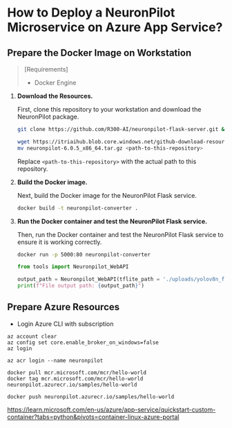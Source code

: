 # How to Deploy a NeuronPilot Microservice on Azure App Service?
## Prepare the Docker Image on Workstation
> [Requirements]
> * Docker Engine

1. **Download the Resources.**

    First, clone this repository to your workstation and download the NeuronPilot package.

    ```sh
    git clone https://github.com/R300-AI/neuronpilot-flask-server.git && cd neuronpilot-flask-server
    
    wget https://itriaihub.blob.core.windows.net/github-download-resources/repository/ITRI-AI-Hub/neuronpilot-6.0.5_x86_64.tar.gz
    mv neuronpilot-6.0.5_x86_64.tar.gz <path-to-this-repository>
    ```

    Replace `<path-to-this-repository>` with the actual path to this repository.

2. **Build the Docker image.**

    Next, build the Docker image for the NeuronPilot Flask service.
    ```sh
    docker build -t neuronpilot-converter .
    
    ```

3. **Run the Docker container and test the NeuronPilot Flask service.**

    Then, run the Docker container and test the NeuronPilot Flask service to ensure it is working correctly.


    ```bash
    docker run -p 5000:80 neuronpilot-converter
    ```
    ```python
    from tools import Neuronpilot_WebAPI

    output_path = Neuronpilot_WebAPI(tflite_path = './uploads/yolov8n_float32.tflite', output_folder = './', url = 'http://localhost:5000/')
    print(f"File output path: {output_path}")
    ```
    

## Prepare Azure Resources
* Login Azure CLI with subscription
```
az account clear
az config set core.enable_broker_on_windows=false
az login

az acr login --name neuronpilot

docker pull mcr.microsoft.com/mcr/hello-world
docker tag mcr.microsoft.com/mcr/hello-world neuronpilot.azurecr.io/samples/hello-world

docker push neuronpilot.azurecr.io/samples/hello-world
```

https://learn.microsoft.com/en-us/azure/app-service/quickstart-custom-container?tabs=python&pivots=container-linux-azure-portal
